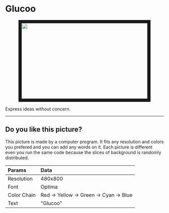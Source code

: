 # Glucoo 
<p align="center">
<img src="https://raw.githubusercontent.com/RandleH/Glucoo/master/img/glucoo_leopard.bmp" width="400" height="240" border="10">
 </p>
Express ideas without concern.

---

## Do you like this picture?

This picture is made by a computer program. It fits any resolution and colors you prefered and you can add any words on it. Each picture is different even you run the same code because the slices of background is randomly distributed.




| Params          | Data  <div style="width: 200pt"></div>  |
|:----------------|:----------| 
| Resolution      | 480x800    |
| Font            | Optima    |
| Color Chain     | Red -> Yellow -> Green -> Cyan -> Blue   |
| Text            | "Glucoo"    |

